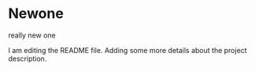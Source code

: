 # Newone
really new one

I am editing the README file. Adding some more details about the project description.
